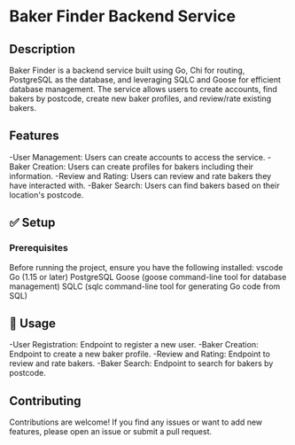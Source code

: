 # Baker Finder Backend Service
## Description
Baker Finder is a backend service built using Go, Chi for routing, PostgreSQL as the database, and leveraging SQLC and Goose for efficient database management. The service allows users to create accounts, find bakers by postcode, create new baker profiles, and review/rate existing bakers.

## Features 
-User Management: Users can create accounts to access the service.
-Baker Creation: Users can create profiles for bakers including their information.
-Review and Rating: Users can review and rate bakers they have interacted with.
-Baker Search: Users can find bakers based on their location's postcode.

## :white_check_mark: Setup 
### Prerequisites
Before running the project, ensure you have the following installed:
vscode 
Go (1.15 or later)
PostgreSQL
Goose (goose command-line tool for database management)
SQLC (sqlc command-line tool for generating Go code from SQL)


## :rocket: Usage
-User Registration: Endpoint to register a new user.
-Baker Creation: Endpoint to create a new baker profile.
-Review and Rating: Endpoint to review and rate bakers.
-Baker Search: Endpoint to search for bakers by postcode.

## Contributing
Contributions are welcome! If you find any issues or want to add new features, please open an issue or submit a pull request.
